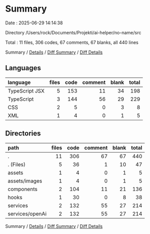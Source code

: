 # Summary

Date : 2025-06-29 14:14:38

Directory /Users/rock/Documents/Projekti/ai-helper/no-name/src

Total : 11 files,  306 codes, 67 comments, 67 blanks, all 440 lines

Summary / [Details](details.md) / [Diff Summary](diff.md) / [Diff Details](diff-details.md)

## Languages
| language | files | code | comment | blank | total |
| :--- | ---: | ---: | ---: | ---: | ---: |
| TypeScript JSX | 5 | 153 | 11 | 34 | 198 |
| TypeScript | 3 | 144 | 56 | 29 | 229 |
| CSS | 2 | 5 | 0 | 3 | 8 |
| XML | 1 | 4 | 0 | 1 | 5 |

## Directories
| path | files | code | comment | blank | total |
| :--- | ---: | ---: | ---: | ---: | ---: |
| . | 11 | 306 | 67 | 67 | 440 |
| . (Files) | 5 | 36 | 1 | 10 | 47 |
| assets | 1 | 4 | 0 | 1 | 5 |
| assets/images | 1 | 4 | 0 | 1 | 5 |
| components | 2 | 104 | 11 | 21 | 136 |
| hooks | 1 | 30 | 0 | 8 | 38 |
| services | 2 | 132 | 55 | 27 | 214 |
| services/openAi | 2 | 132 | 55 | 27 | 214 |

Summary / [Details](details.md) / [Diff Summary](diff.md) / [Diff Details](diff-details.md)